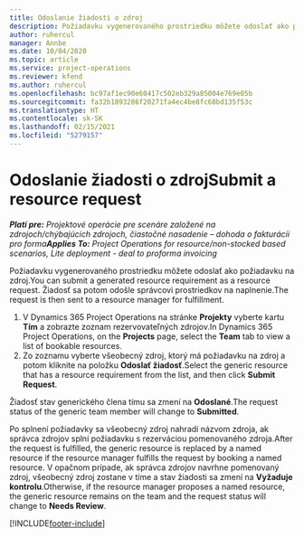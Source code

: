 ```yaml
---
title: Odoslanie žiadosti o zdroj
description: Požiadavku vygenerovaného prostriedku môžete odoslať ako požiadavku na zdroj. Žiadosť sa potom odošle správcovi prostriedkov na naplnenie.
author: ruhercul
manager: Annbe
ms.date: 10/04/2020
ms.topic: article
ms.service: project-operations
ms.reviewer: kfend
ms.author: ruhercul
ms.openlocfilehash: bc97af1ec90e60417c502eb329a85004e769e05b
ms.sourcegitcommit: fa32b1893286f20271fa4ec4be8fc68bd135f53c
ms.translationtype: HT
ms.contentlocale: sk-SK
ms.lasthandoff: 02/15/2021
ms.locfileid: "5279157"
---
```

# <a name="submit-a-resource-request"></a><span data-ttu-id="97343-104">Odoslanie žiadosti o zdroj</span><span class="sxs-lookup"><span data-stu-id="97343-104">Submit a resource request</span></span>

<span data-ttu-id="97343-105">_**Platí pre:** Projektové operácie pre scenáre založené na zdrojoch/chýbajúcich zdrojoch, čiastočné nasadenie – dohoda o fakturácii pro forma_</span><span class="sxs-lookup"><span data-stu-id="97343-105">_**Applies To:** Project Operations for resource/non-stocked based scenarios, Lite deployment - deal to proforma invoicing_</span></span>

<span data-ttu-id="97343-106">Požiadavku vygenerovaného prostriedku môžete odoslať ako požiadavku na zdroj.</span><span class="sxs-lookup"><span data-stu-id="97343-106">You can submit a generated resource requirement as a resource request.</span></span> <span data-ttu-id="97343-107">Žiadosť sa potom odošle správcovi prostriedkov na naplnenie.</span><span class="sxs-lookup"><span data-stu-id="97343-107">The request is then sent to a resource manager for fulfillment.</span></span>

1. <span data-ttu-id="97343-108">V Dynamics 365 Project Operations na stránke **Projekty** vyberte kartu **Tím** a zobrazte zoznam rezervovateľných zdrojov.</span><span class="sxs-lookup"><span data-stu-id="97343-108">In Dynamics 365 Project Operations, on the **Projects** page, select the **Team** tab to view a list of bookable resources.</span></span> 
2. <span data-ttu-id="97343-109">Zo zoznamu vyberte všeobecný zdroj, ktorý má požiadavku na zdroj a potom kliknite na položku **Odoslať žiadosť**.</span><span class="sxs-lookup"><span data-stu-id="97343-109">Select the generic resource that has a resource requirement from the list, and then click **Submit Request**.</span></span>

<span data-ttu-id="97343-110">Žiadosť stav generického člena tímu sa zmení na **Odoslané**.</span><span class="sxs-lookup"><span data-stu-id="97343-110">The request status of the generic team member will change to **Submitted**.</span></span>

<span data-ttu-id="97343-111">Po splnení požiadavky sa všeobecný zdroj nahradí názvom zdroja, ak správca zdrojov splní požiadavku s rezerváciou pomenovaného zdroja.</span><span class="sxs-lookup"><span data-stu-id="97343-111">After the request is fulfilled, the generic resource is replaced by a named resource if the resource manager fulfills the request by booking a named resource.</span></span> <span data-ttu-id="97343-112">V opačnom prípade, ak správca zdrojov navrhne pomenovaný zdroj, všeobecný zdroj zostane v tíme a stav žiadosti sa zmení na **Vyžaduje kontrolu**.</span><span class="sxs-lookup"><span data-stu-id="97343-112">Otherwise, if the resource manager proposes a named resource, the generic resource remains on the team and the request status will change to **Needs Review**.</span></span>


[!INCLUDE[footer-include](../includes/footer-banner.md)]